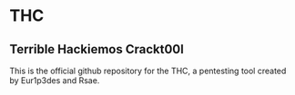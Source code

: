 # THC
## Terrible Hackiemos Crackt00l
This is the official github repository for the THC, a pentesting tool created by Eur1p3des and Rsae.
